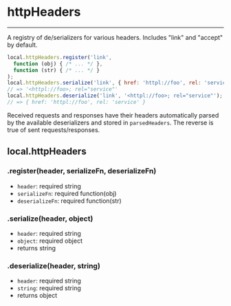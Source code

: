 httpHeaders
===========

---

A registry of de/serializers for various headers. Includes "link" and "accept" by default.

```javascript
local.httpHeaders.register('link',
  function (obj) { /* ... */ },
  function (str) { /* ... */ }
);
local.httpHeaders.serialize('link', { href: 'httpl://foo', rel: 'service' });
// => '<httpl://foo>; rel="service"'
local.httpHeaders.deserialize('link', '<httpl://foo>; rel="service"');
// => { href: 'httpl://foo', rel: 'service' }
```

Received requests and responses have their headers automatically parsed by the available deserializers and stored in `parsedHeaders`. The reverse is true of sent requests/responses.

## local.httpHeaders

### .register(header, serializeFn, deserializeFn)

 - `header`: required string
 - `serializeFn`: required function(obj)
 - `deserializeFn`: required function(str)

### .serialize(header, object)

 - `header`: required string
 - `object`: required object
 - returns string

### .deserialize(header, string)

 - `header`: required string
 - `string`: required string
 - returns object